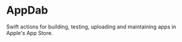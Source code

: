 # AppDab

Swift actions for building, testing, uploading and maintaining apps in Apple's App Store.
